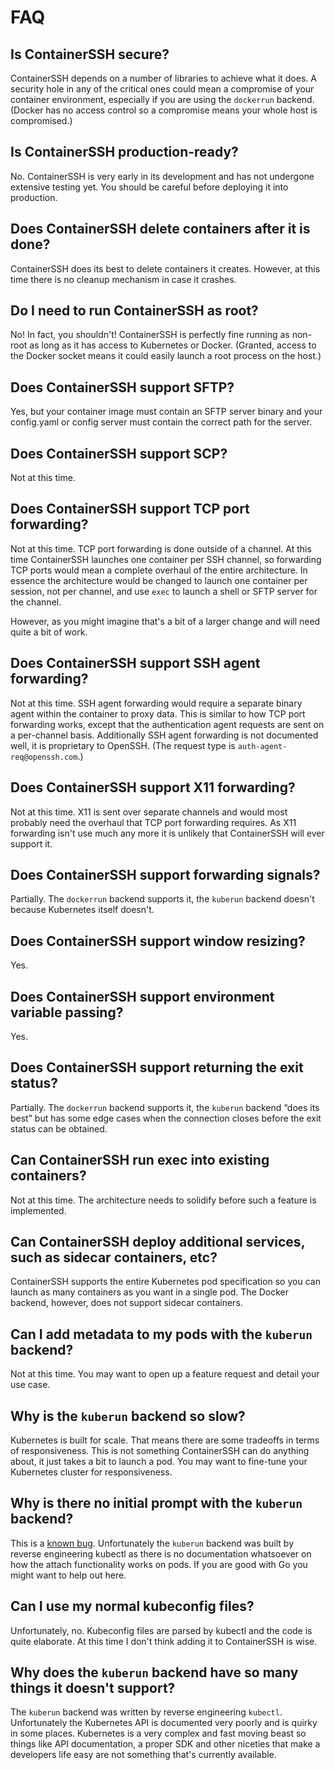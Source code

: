 <h1>FAQ</h1>

## Is ContainerSSH secure?

ContainerSSH depends on a number of libraries to achieve what it does. A security hole in any of the critical ones
could mean a compromise of your container environment, especially if you are using the `dockerrun` backend. (Docker
has no access control so a compromise means your whole host is compromised.)

## Is ContainerSSH production-ready?

No. ContainerSSH is very early in its development and has not undergone extensive testing yet. You should be careful
before deploying it into production.

## Does ContainerSSH delete containers after it is done?

ContainerSSH does its best to delete containers it creates. However, at this time there is no cleanup mechanism in case
it crashes.

## Do I need to run ContainerSSH as root?

No! In fact, you shouldn't! ContainerSSH is perfectly fine running as non-root as long as it has access to Kubernetes
or Docker. (Granted, access to the Docker socket means it could easily launch a root process on the host.)

## Does ContainerSSH support SFTP?

Yes, but your container image must contain an SFTP server binary and your config.yaml or config server must contain the
correct path for the server.

## Does ContainerSSH support SCP?

Not at this time.

## Does ContainerSSH support TCP port forwarding?

Not at this time. TCP port forwarding is done outside of a channel. At this time ContainerSSH launches one container
per SSH channel, so forwarding TCP ports would mean a complete overhaul of the entire architecture. In essence the
architecture would be changed to launch one container per session, not per channel, and use `exec` to launch a shell or
SFTP server for the channel.

However, as you might imagine that's a bit of a larger change and will need quite a bit of work.

## Does ContainerSSH support SSH agent forwarding?

Not at this time. SSH agent forwarding would require a separate binary agent within the container to proxy data.
This is similar to how TCP port forwarding works, except that the authentication agent requests are sent on a
per-channel basis. Additionally SSH agent forwarding is not documented well, it is proprietary to OpenSSH.
(The request type is `auth-agent-req@openssh.com`.)

## Does ContainerSSH support X11 forwarding?

Not at this time. X11 is sent over separate channels and would most probably need the overhaul that TCP port forwarding
requires. As X11 forwarding isn't use much any more it is unlikely that ContainerSSH will ever support it.

## Does ContainerSSH support forwarding signals?

Partially. The `dockerrun` backend supports it, the `kuberun` backend doesn't because Kubernetes itself doesn't.

## Does ContainerSSH support window resizing?

Yes.

## Does ContainerSSH support environment variable passing?

Yes.

## Does ContainerSSH support returning the exit status?

Partially. The `dockerrun` backend supports it, the `kuberun` backend &ldquo;does its best&rdquo; but has some
edge cases when the connection closes before the exit status can be obtained.

## Can ContainerSSH run exec into existing containers?

Not at this time. The architecture needs to solidify before such a feature is implemented.

## Can ContainerSSH deploy additional services, such as sidecar containers, etc?

ContainerSSH supports the entire Kubernetes pod specification so you can launch as many containers as you want in a
single pod. The Docker backend, however, does not support sidecar containers.

## Can I add metadata to my pods with the `kuberun` backend?

Not at this time. You may want to open up a feature request and detail your use case.

## Why is the `kuberun` backend so slow?

Kubernetes is built for scale. That means there are some tradeoffs in terms of responsiveness. This is not something
ContainerSSH can do anything about, it just takes a bit to launch a pod. You may want to fine-tune your Kubernetes 
cluster for responsiveness.

## Why is there no initial prompt with the `kuberun` backend?

This is a [known bug](https://github.com/janoszen/containerssh/issues/12). Unfortunately the `kuberun` backend was 
built by reverse engineering kubectl as there is no documentation whatsoever on how the attach functionality works on
pods. If you are good with Go you might want to help out here.

## Can I use my normal kubeconfig files?

Unfortunately, no. Kubeconfig files are parsed by kubectl and the code is quite elaborate. At this time I don't think
adding it to ContainerSSH is wise.

## Why does the `kuberun` backend have so many things it doesn't support?

The `kuberun` backend was written by reverse engineering `kubectl`. Unfortunately the Kubernetes API is documented very
poorly and is quirky in some places. Kubernetes is a very complex and fast moving beast so things like API
documentation, a proper SDK and other niceties that make a developers life easy are not something that's currently 
available.
